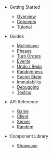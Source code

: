 - Getting Started

  - [Overview](/)
  - [Concepts](concepts.md)
  - [Tutorial](tutorial.md)

- Guides

  - [Multiplayer](multiplayer.md)
  - [Phases](phases.md)
  - [Turn Orders](turn-order.md)
  - [Events](events.md)
  - [Undo / Redo](undo.md)
  - [Randomness](random.md)
  - [Secret State](secret-state.md)
  - [Immutability](immutability.md)
  - [Debugging](debugging.md)
  - [Testing](testing.md)

- API Reference

  - [Game](api/Game.md)
  - [Client](api/Client.md)
  - [Server](api/Server.md)
  - [Random](api/Random.md)

- Component Library
  - [Showcase](storybook.md)
